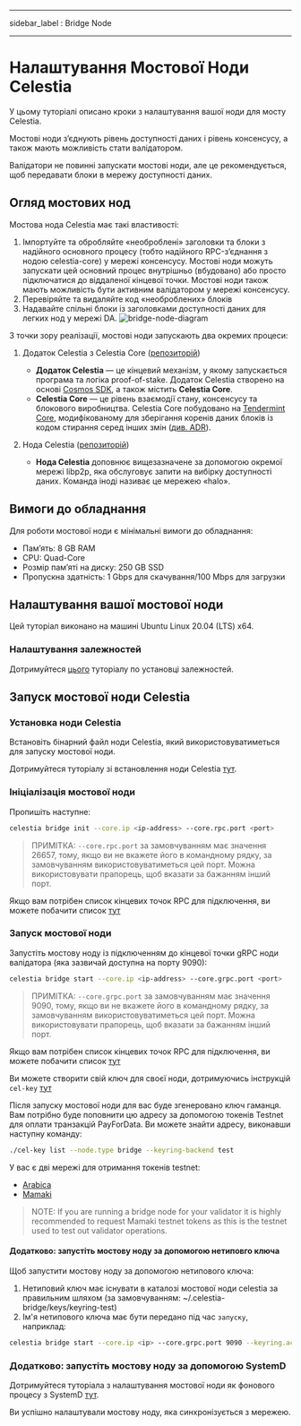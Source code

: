 - - -
sidebar_label : Bridge Node
- - -

# Налаштування Мостової Ноди Celestia

У цьому туторіалі описано кроки з налаштування вашої ноди для мосту Celestia.

Мостові ноди з’єднують рівень доступності даних і рівень консенсусу, а також мають можливість стати валідатором.

Валідатори не повинні запускати мостові ноди, але це рекомендується, щоб передавати блоки в мережу доступності даних.

## Огляд мостових нод

Мостова нода Celestia має такі властивості:

1. Імпортуйте та обробляйте «необроблені» заголовки та блоки з надійного основного процесу (тобто надійного RPC-з’єднання з нодою celestia-core) у мережі консенсусу. Мостові ноди можуть запускати цей основний процес внутрішньо (вбудовано) або просто підключатися до віддаленої кінцевої точки. Мостові ноди також мають можливість бути активним валідатором у мережі консенсусу.
2. Перевіряйте та видаляйте код «необроблених» блоків
3. Надавайте спільні блоки із заголовками доступності даних для легких нод у мережі DA. ![bridge-node-diagram](/img/nodes/BridgeNodes.png)

З точки зору реалізації, мостові ноди запускають два окремих процеси:

1. Додаток Celestia з Celestia Core ([репозиторій](https://github.com/celestiaorg/celestia-app))

    * **Додаток Celestia** — це кінцевий механізм, у якому запускається програма та логіка proof-of-stake. Додаток Celestia створено на основі [Cosmos SDK](https://docs.cosmos.network/), а також містить **Celestia Core**.
    * **Celestia Core** — це рівень взаємодії стану, консенсусу та блокового виробництва. Celestia Core побудовано на [Tendermint Core](https://docs.tendermint.com/), модифікованому для зберігання коренів даних блоків із кодом стирання серед інших змін ([див. ADR](https://github.com/celestiaorg/celestia-core/tree/master/docs/celestia-architecture)).

2. Нода Celestia ([репозиторій](https://github.com/celestiaorg/celestia-node))

    * **Нода Celestia** доповнює вищезазначене за допомогою окремої мережі libp2p, яка обслуговує запити на вибірку доступності даних. Команда іноді називає це мережею «halo».

## Вимоги до обладнання

Для роботи мостової ноди є мінімальні вимоги до обладнання:

* Пам’ять: 8 GB RAM
* CPU: Quad-Core
* Розмір пам’яті на диску: 250 GB SSD
* Пропускна здатність: 1 Gbps для скачування/100 Mbps для загрузки

## Налаштування вашої мостової ноди

Цей туторіал виконано на машині Ubuntu Linux 20.04 (LTS) x64.

### Налаштування залежностей

Дотримуйтеся [цього](../developers/environment.md) туторіалу по установці залежностей.

## Запуск мостової ноди Celestia

### Установка ноди Celestia

Встановіть бінарний файл ноди Celestia, який використовуватиметься для запуску мостової ноди.

Дотримуйтеся туторіалу зі встановлення ноди Celestia [тут](../developers/celestia-node.md).

### Ініціалізація мостової ноди

Пропишіть наступне:

```sh
celestia bridge init --core.ip <ip-address> --core.rpc.port <port>
```

> ПРИМІТКА: `--core.rpc.port` за замовчуванням має значення 26657, тому, якщо ви не вкажете його в командному рядку, за замовчуванням використовуватиметься цей порт. Можна використовувати прапорець, щоб вказати за бажанням інший порт.

Якщо вам потрібен список кінцевих точок RPC для підключення, ви можете побачити список [тут](./mamaki-testnet.md#rpc-endpoints)

### Запуск мостової ноди

Запустіть мостову ноду із підключенням до кінцевої точки gRPC ноди валідатора (яка зазвичай доступна на порту 9090):

```sh
celestia bridge start --core.ip <ip-address> --core.grpc.port <port>
```

> ПРИМІТКА: `--core.grpc.port` за замовчуванням має значення 9090, тому, якщо ви не вкажете його в командному рядку, за замовчуванням використовуватиметься цей порт. Можна використовувати прапорець, щоб вказати за бажанням інший порт.

Якщо вам потрібен список кінцевих точок RPC для підключення, ви можете побачити список [тут](./mamaki-testnet.md#rpc-endpoints)

Ви можете створити свій ключ для своєї ноди, дотримуючись інструкцій `cel-key` [тут](./keys.md)

Після запуску мостової ноди для вас буде згенеровано ключ гаманця. Вам потрібно буде поповнити цю адресу за допомогою токенів Testnet для оплати транзакцій PayForData. Ви можете знайти адресу, виконавши наступну команду:

```sh
./cel-key list --node.type bridge --keyring-backend test
```

У вас є дві мережі для отримання токенів testnet:

* [Arabica](./arabica-devnet.md#arabica-devnet-faucet)
* [Mamaki](./mamaki-testnet.md#mamaki-testnet-faucet)

> NOTE: If you are running a bridge node for your validator it is highly recommended to request Mamaki testnet tokens as this is the testnet used to test out validator operations.

#### Додатково: запустіть мостову ноду за допомогою нетиповго ключа

Щоб запустити мостову ноду за допомогою нетипового ключа:

1. Нетиповий ключ має існувати в каталозі мостової ноди celestia за правильним шляхом (за замовчуванням: ~/.celestia-bridge/keys/keyring-test)
2. Ім'я нетипового ключа має бути передано під час `запуску`, наприклад:

```sh
celestia bridge start --core.ip <ip> --core.grpc.port 9090 --keyring.accname <name_of_custom_key>
```

### Додатково: запустіть мостову ноду за допомогою SystemD

Дотримуйтеся туторіала з налаштування мостової ноди як фонового процесу з SystemD [тут](./systemd.md#celestia-bridge-node).

Ви успішно налаштували мостову ноду, яка синхронізується з мережею.
